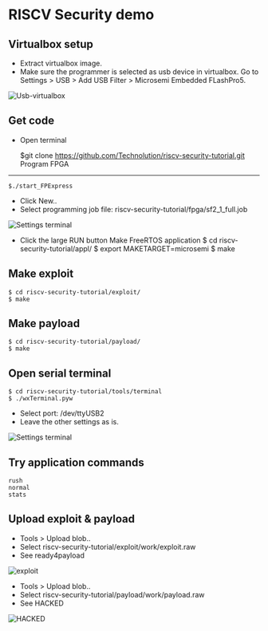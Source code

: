 RISCV Security demo
=======
Virtualbox setup
-----------
* Extract virtualbox image.
* Make sure the programmer is selected as usb device in virtualbox.  Go to Settings > USB > Add USB Filter > Microsemi Embedded FLashPro5.

![Usb-virtualbox](/img/usb-virtualbox.png?raw=true "Usb-virtualbox")

Get code
-----------
* Open terminal


    $git clone  https://github.com/Technolution/riscv-security-tutorial.git
Program FPGA
-----------
    $./start_FPExpress
* Click New..
* Select programming job file: riscv-security-tutorial/fpga/sf2_1_full.job

![Settings terminal](/img/settings-terminal.png?raw=true "Settings terminal")
* Click the large RUN button
Make FreeRTOS application
	$ cd riscv-security-tutorial/appl/
$ export MAKETARGET=microsemi
$ make

Make exploit
-----------
	$ cd riscv-security-tutorial/exploit/
	$ make

Make payload
-----------
	$ cd riscv-security-tutorial/payload/
	$ make

Open serial terminal
-----------
	$ cd riscv-security-tutorial/tools/terminal
	$ ./wxTerminal.pyw
* Select port: /dev/ttyUSB2
* Leave the other settings as is.

![Settings terminal](/img/settings-terminal.png?raw=true "Settings terminal")

Try application commands
-----------
	rush
	normal
	stats

Upload exploit & payload
-----------
* Tools > Upload blob..
* Select riscv-security-tutorial/exploit/work/exploit.raw 
* See ready4payload

![exploit](/img/exploit.png?raw=true "exploit")
* Tools > Upload blob..
* Select riscv-security-tutorial/payload/work/payload.raw
* See HACKED

![HACKED](/img/hacked.png?raw=true "HACKED")

